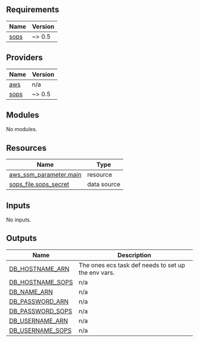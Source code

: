 <!-- BEGIN_TF_DOCS -->
## Requirements

| Name | Version |
|------|---------|
| <a name="requirement_sops"></a> [sops](#requirement\_sops) | ~> 0.5 |

## Providers

| Name | Version |
|------|---------|
| <a name="provider_aws"></a> [aws](#provider\_aws) | n/a |
| <a name="provider_sops"></a> [sops](#provider\_sops) | ~> 0.5 |

## Modules

No modules.

## Resources

| Name | Type |
|------|------|
| [aws_ssm_parameter.main](https://registry.terraform.io/providers/hashicorp/aws/latest/docs/resources/ssm_parameter) | resource |
| [sops_file.sops_secret](https://registry.terraform.io/providers/carlpett/sops/latest/docs/data-sources/file) | data source |

## Inputs

No inputs.

## Outputs

| Name | Description |
|------|-------------|
| <a name="output_DB_HOSTNAME_ARN"></a> [DB\_HOSTNAME\_ARN](#output\_DB\_HOSTNAME\_ARN) | The ones ecs task def needs to set up the env vars. |
| <a name="output_DB_HOSTNAME_SOPS"></a> [DB\_HOSTNAME\_SOPS](#output\_DB\_HOSTNAME\_SOPS) | n/a |
| <a name="output_DB_NAME_ARN"></a> [DB\_NAME\_ARN](#output\_DB\_NAME\_ARN) | n/a |
| <a name="output_DB_PASSWORD_ARN"></a> [DB\_PASSWORD\_ARN](#output\_DB\_PASSWORD\_ARN) | n/a |
| <a name="output_DB_PASSWORD_SOPS"></a> [DB\_PASSWORD\_SOPS](#output\_DB\_PASSWORD\_SOPS) | n/a |
| <a name="output_DB_USERNAME_ARN"></a> [DB\_USERNAME\_ARN](#output\_DB\_USERNAME\_ARN) | n/a |
| <a name="output_DB_USERNAME_SOPS"></a> [DB\_USERNAME\_SOPS](#output\_DB\_USERNAME\_SOPS) | n/a |
<!-- END_TF_DOCS -->
